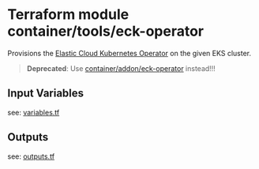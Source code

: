 # Terraform module container/tools/eck-operator

Provisions the [Elastic Cloud Kubernetes Operator](https://www.elastic.co/guide/en/cloud-on-k8s/current/k8s-overview.html) on the given EKS cluster.

> __Deprecated__: Use [container/addon/eck-operator](../../addon/eck-operator/README.md) instead!!!

## Input Variables

see: [variables.tf](variables.tf)

## Outputs

see: [outputs.tf](outputs.tf)

